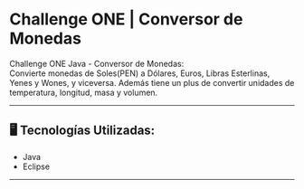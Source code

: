 # Challenge ONE | Conversor de Monedas

Challenge ONE Java - Conversor de Monedas: <br>
Convierte monedas de Soles(PEN) a Dólares, Euros, Libras Esterlinas, Yenes y Wones, y viceversa. Además tiene un plus de convertir unidades de temperatura, longitud, masa y volumen.

---

## 🖥️ Tecnologías Utilizadas:

- Java
- Eclipse

---
